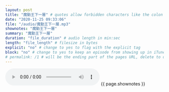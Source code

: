 ```yaml
---
layout: post
title: "魔動王下一層" # quotes allow forbidden characters like the colon
date: "2020-11-25 09:33:06"
file: "/audio/魔動王下一層.mp3"
shownotes: "魔動王下一層"
summary: "魔動王下一層"
duration: "file_duration" # audio length in min:sec
length: "file_length" # filesize in bytes
explicit: "no" # change to yes to flag with the explicit tag
block: "no" # change to yes to keep an episode from showing up in iTunes
# permalink: /1 # will be the ending part of the pages URL, delete to default to the title
---
```


<audio controls>
<source src="{{site.url}}{{site.baseurl}}{{ page.file }}" type="audio/x-mp3">
Your browser does not support the audio element.
</audio>
{{ page.shownotes }}

